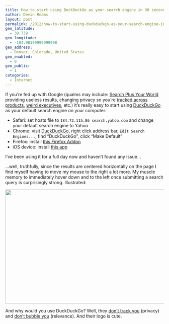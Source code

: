 ```yaml
---
title: How to start using DuckDuckGo as your search engine in 30 seconds
author: Devin Reams
layout: post
permalink: /2012/how-to-start-using-duckduckgo-as-your-search-engine-in-30-seconds/
geo_latitude:
  - 39.739
geo_longitude:
  - -104.98399999999998
geo_address:
  - Denver, Colorado, United States
geo_enabled:
  - 0
geo_public:
  - 1
categories:
  - Internet
---
```

If you&#8217;re fed up with Google (qualms may include: [Search Plus Your World][1] providing useless results, changing privacy so you&#8217;re [tracked across products][2], [weird executives][3], etc.) it&#8217;s really easy to start using [DuckDuckGo][4] as your default search engine on your computer:

*   Safari: set hosts file to `184.72.115.86 search.yahoo.com` and change your default search engine to Yahoo
*   Chrome: visit [DuckDuckGo][5], right click address bar, `Edit Search Engines...`, find &#8220;DuckDuckGo&#8221;, click &#8220;Make Default&#8221;
*   Firefox: install [this Firefox Addon][6]
*   iOS device: install [this app][7]

I&#8217;ve been using it for a full day now and haven&#8217;t found any issue&#8230;

&#8230;well, truthfully, since the results are centered horizontally on the page I find myself having to move my mouse to the right a lot more. My muscle memory to immediately hover down and to the left once submitting a search query is surprisingly strong. Illustrated:

<img src="http://devin.reams.me/wp-content/uploads/2012/01/Screen-Shot-2012-01-24-at-10.08.15-PM-510x363.png" alt="" title="Google mouse hover compared to DuckDuckGo" width="510" height="363" class="aligncenter size-medium-img wp-image-3083" />

And why would you use DuckDuckGo? Well, they [don&#8217;t track you][8] (privacy) and [don&#8217;t bubble you][9] (relevance). And their logo is cute.

 [1]: http://www.google.com/insidesearch/plus.html
 [2]: http://googleblog.blogspot.com/2012/01/updating-our-privacy-policies-and-terms.html
 [3]: http://devin.reams.me/2012/googles-executive-personalities-make-me-uneasy/
 [4]: http://duckduckgo.com
 [5]: http://duckduckgo.com/
 [6]: https://addons.mozilla.org/en-US/firefox/addon/duck-duck-go-ssl-search-plugin/
 [7]: http://itunes.apple.com/ca/app/duckduckgo-search/id479988136?mt=8
 [8]: http://donttrack.us/
 [9]: http://dontbubble.us/